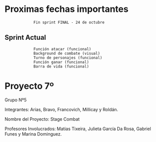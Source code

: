 # Proximas fechas importantes 
                 Fin sprint FINAL - 24 de octubre

## Sprint Actual
                 
                 Función atacar (funcional)
                 Background de combate (visual)
                 Turno de personajes (funcional)
                 Función ganar (funcional)
                 Barra de vida (funcional)
                 

# Proyecto 7º

Grupo Nº5

Integrantes: Arias, Bravo, Francovich, Millicay y Roldán.

Nombre del Proyecto: Stage Combat

Profesores Involucrados: Matias Tixeira, Julieta García Da Rosa, Gabriel Funes y Marina Dominguez.
